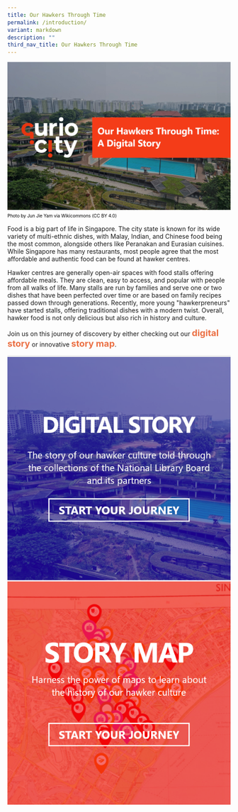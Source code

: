 ```yaml
---
title: Our Hawkers Through Time
permalink: /introduction/
variant: markdown
description: ""
third_nav_title: Our Hawkers Through Time
---
```

![Cover](/images/Hawkersdigital/hawkers_digitalstory_cover_dg_2.jpg)
<span style="font-weight: 400; font-size: 10px; font-style: normal; color:#000000">Photo by Jun Jie Yam via Wikicommons (CC BY 4.0)</span>

Food is a big part of life in Singapore. The city state is known for its wide variety of multi-ethnic dishes, with Malay, Indian, and Chinese food being the most common, alongside others like Peranakan and Eurasian cuisines. While Singapore has many restaurants, most people agree that the most affordable and authentic food can be found at hawker centres.

Hawker centres are generally open-air spaces with food stalls offering affordable meals. They are clean, easy to access, and popular with people from all walks of life. Many stalls are run by families and serve one or two dishes that have been perfected over time or are based on family recipes passed down through generations. Recently, more young "hawkerpreneurs" have started stalls, offering traditional dishes with a modern twist. Overall, hawker food is not only delicious but also rich in history and culture.

Join us on this journey of discovery by either checking out our <span style="font-weight: 700; font-size: 20px; font-style: normal; color:#eb7044">digital story</span> or innovative <span style="font-weight: 700; font-size: 20px; font-style: normal; color:#eb7044">story map</span>.

<div class="container__line padding--lg">
    <div class="row">
        <div class="col is-12" style="padding: 2px 0; background-color: #efefef;">
        </div>
    </div>
</div>

<div>
	<div class="row is-multiline">
	    <div class="col is-half-desktop is-half-tablet">
<a href="/digital-stories/our-hawkers-through-time/hawkers-during-colonial-period/"><img src="/images/Hawkersdigital/hawkers_dg_icon_1.png" alt="image 2"></a>
	</div>
    <div class="col is-half-desktop is-half-tablet">
			<a href="https://go.gov.sg/curiocity-tahbbmap"><img src="/images/Hawkersdigital/hawkers_map_icon_1_1.png" alt="image 4"></a>
</div>
	</div> 
	</div>